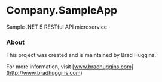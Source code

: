 # Company.SampleApp
Sample .NET 5 RESTful API microservice


### About
This project was created and is maintained by Brad Huggins.

For more information, visit [www.bradhuggins.com](http://www.bradhuggins.com)